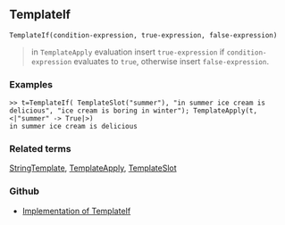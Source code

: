 ## TemplateIf

```
TemplateIf(condition-expression, true-expression, false-expression)
```

> in `TemplateApply` evaluation insert `true-expression` if `condition-expression` evaluates to `true`, otherwise insert `false-expression`.
	 

### Examples

```
>> t=TemplateIf( TemplateSlot("summer"), "in summer ice cream is delicious", "ice cream is boring in winter"); TemplateApply(t, <|"summer" -> True|>)
in summer ice cream is delicious
```


### Related terms 
[StringTemplate](StringTemplate.md), [TemplateApply](TemplateApply.md), [TemplateSlot](TemplateSlot.md)

### Github

* [Implementation of TemplateIf](https://github.com/axkr/symja_android_library/blob/master/symja_android_library/matheclipse-core/src/main/java/org/matheclipse/core/builtin/StringFunctions.java#L2857) 
